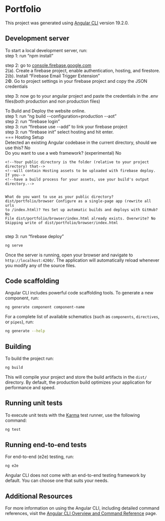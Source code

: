 # Portfolio

This project was generated using [Angular CLI](https://github.com/angular/angular-cli) version 19.2.0.

## Development server
<p class="has-line-data" data-line-start="1" data-line-end="3">To start a local development server, run:<br>
step 1: run “npm install”</p>
<p class="has-line-data" data-line-start="4" data-line-end="8">step 2:  go to <a href="http://console.firebase.google.com">console.firebase.google.com</a><br>
2(a). Create a firebase project, enable authentication, hosting, and firestore.<br>
2(b). Install “Firebase Email Trigger Extension”<br>
2©. Go to project settings in your firebase project and copy the JSON credentials</p>
<p class="has-line-data" data-line-start="9" data-line-end="10">step 3:  now go to your angular project and paste the credentials in the .env files(both             production and non production files)</p>
<p class="has-line-data" data-line-start="11" data-line-end="17">To Build and Deploy the website online.<br>
step 1: run “ng build --configuration=production --aot”<br>
step 2: run “firebase login”<br>
step 3: run “firebase use --add” to link your firebase project<br>
step 3: run “firebase init” select hosting and hit enter.<br>
=== Hosting Setup<br>
Detected an existing Angular codebase in the current directory, should we use this? No<br>
Do you want to use a web framework? (experimental) No</p>
<pre><code>&lt;!--Your public directory is the folder (relative to your project directory) that--&gt;
&lt;!--will contain Hosting assets to be uploaded with firebase deploy. If you--&gt;
&lt;!--have a build process for your assets, use your build's output directory.--&gt;

 What do you want to use as your public directory? dist/portfolio/browser
Configure as a single-page app (rewrite all urls to /index.html)? Yes
Set up automatic builds and deploys with GitHub? No
File dist/portfolio/browser/index.html already exists. Overwrite? No
Skipping write of dist/portfolio/browser/index.html
</code></pre>
<p class="has-line-data" data-line-start="28" data-line-end="29">step 3: run “firebase deploy”</p>

```bash
ng serve
```

Once the server is running, open your browser and navigate to `http://localhost:4200/`. The application will automatically reload whenever you modify any of the source files.

## Code scaffolding

Angular CLI includes powerful code scaffolding tools. To generate a new component, run:

```bash
ng generate component component-name
```

For a complete list of available schematics (such as `components`, `directives`, or `pipes`), run:

```bash
ng generate --help
```

## Building

To build the project run:

```bash
ng build
```

This will compile your project and store the build artifacts in the `dist/` directory. By default, the production build optimizes your application for performance and speed.

## Running unit tests

To execute unit tests with the [Karma](https://karma-runner.github.io) test runner, use the following command:

```bash
ng test
```

## Running end-to-end tests

For end-to-end (e2e) testing, run:

```bash
ng e2e
```

Angular CLI does not come with an end-to-end testing framework by default. You can choose one that suits your needs.

## Additional Resources

For more information on using the Angular CLI, including detailed command references, visit the [Angular CLI Overview and Command Reference](https://angular.dev/tools/cli) page.
